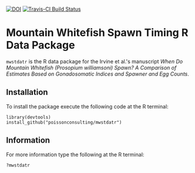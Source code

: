 [![DOI](https://zenodo.org/badge/44136649.svg)](https://zenodo.org/badge/latestdoi/44136649)
[![Travis-CI Build Status](https://travis-ci.org/poissonconsulting/mwstdatr.svg?branch=master)](https://travis-ci.org/poissonconsulting/mwstdatr)

# Mountain Whitefish Spawn Timing R Data Package

`mwstdatr` is the R data package for the Irvine et al.'s manuscript 
*When Do Mountain Whitefish (Prosopium williamsoni) Spawn? A Comparison of Estimates Based on Gonadosomatic Indices and Spawner and Egg Counts*.

## Installation

To install the package execute the following code at the R terminal:
```
library(devtools)
install_github("poissonconsulting/mwstdatr")
```

## Information

For more information type the following at the R terminal:
```
?mwstdatr
```

